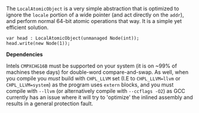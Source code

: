 The `LocalAtomicObject` is a very simple abstraction that is optimized to ignore the `locale` 
portion of a wide pointer (and act directly on the `addr`), and perform normal 64-bit atomic 
operations that way. It is a simple yet efficient solution.

```chpl
var head : LocalAtomicObject(unmanaged Node(int));
head.write(new Node(1));
```


**Dependencies**

Intels `CMPXCHG16B` must be supported on your system (it is on ~99% of machines these days)
for double-word compare-and-swap. As well, when you compile you _must_ build with
`CHPL_LLVM` set (I.E to `CHPL_LLVM=llvm` or `CHPL_LLVM=system`) as the program uses `extern`
blocks, and you must compile with `--llvm` (or alternatively compile with `--ccflags -O2`)
as GCC currently has an issue where it will try to 'optimize' the inlined assembly and results
in a general protection fault. 
